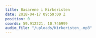 ```yaml
---
title: Basarene i Kirkeristen
date: 2018-04-17 09:59:00 Z
position: 0
coords: 59.912221, 10.746999
audio_file: "/uploads/Kirkeristen_.mp3"
---
```


